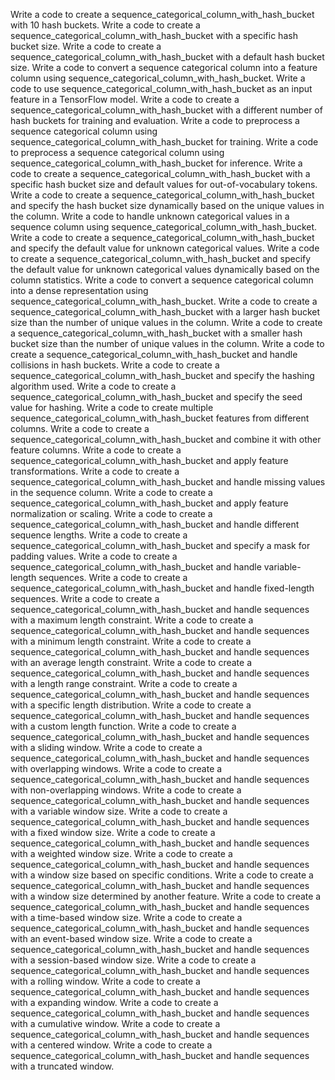 Write a code to create a sequence_categorical_column_with_hash_bucket with 10 hash buckets.
Write a code to create a sequence_categorical_column_with_hash_bucket with a specific hash bucket size.
Write a code to create a sequence_categorical_column_with_hash_bucket with a default hash bucket size.
Write a code to convert a sequence categorical column into a feature column using sequence_categorical_column_with_hash_bucket.
Write a code to use sequence_categorical_column_with_hash_bucket as an input feature in a TensorFlow model.
Write a code to create a sequence_categorical_column_with_hash_bucket with a different number of hash buckets for training and evaluation.
Write a code to preprocess a sequence categorical column using sequence_categorical_column_with_hash_bucket for training.
Write a code to preprocess a sequence categorical column using sequence_categorical_column_with_hash_bucket for inference.
Write a code to create a sequence_categorical_column_with_hash_bucket with a specific hash bucket size and default values for out-of-vocabulary tokens.
Write a code to create a sequence_categorical_column_with_hash_bucket and specify the hash bucket size dynamically based on the unique values in the column.
Write a code to handle unknown categorical values in a sequence column using sequence_categorical_column_with_hash_bucket.
Write a code to create a sequence_categorical_column_with_hash_bucket and specify the default value for unknown categorical values.
Write a code to create a sequence_categorical_column_with_hash_bucket and specify the default value for unknown categorical values dynamically based on the column statistics.
Write a code to convert a sequence categorical column into a dense representation using sequence_categorical_column_with_hash_bucket.
Write a code to create a sequence_categorical_column_with_hash_bucket with a larger hash bucket size than the number of unique values in the column.
Write a code to create a sequence_categorical_column_with_hash_bucket with a smaller hash bucket size than the number of unique values in the column.
Write a code to create a sequence_categorical_column_with_hash_bucket and handle collisions in hash buckets.
Write a code to create a sequence_categorical_column_with_hash_bucket and specify the hashing algorithm used.
Write a code to create a sequence_categorical_column_with_hash_bucket and specify the seed value for hashing.
Write a code to create multiple sequence_categorical_column_with_hash_bucket features from different columns.
Write a code to create a sequence_categorical_column_with_hash_bucket and combine it with other feature columns.
Write a code to create a sequence_categorical_column_with_hash_bucket and apply feature transformations.
Write a code to create a sequence_categorical_column_with_hash_bucket and handle missing values in the sequence column.
Write a code to create a sequence_categorical_column_with_hash_bucket and apply feature normalization or scaling.
Write a code to create a sequence_categorical_column_with_hash_bucket and handle different sequence lengths.
Write a code to create a sequence_categorical_column_with_hash_bucket and specify a mask for padding values.
Write a code to create a sequence_categorical_column_with_hash_bucket and handle variable-length sequences.
Write a code to create a sequence_categorical_column_with_hash_bucket and handle fixed-length sequences.
Write a code to create a sequence_categorical_column_with_hash_bucket and handle sequences with a maximum length constraint.
Write a code to create a sequence_categorical_column_with_hash_bucket and handle sequences with a minimum length constraint.
Write a code to create a sequence_categorical_column_with_hash_bucket and handle sequences with an average length constraint.
Write a code to create a sequence_categorical_column_with_hash_bucket and handle sequences with a length range constraint.
Write a code to create a sequence_categorical_column_with_hash_bucket and handle sequences with a specific length distribution.
Write a code to create a sequence_categorical_column_with_hash_bucket and handle sequences with a custom length function.
Write a code to create a sequence_categorical_column_with_hash_bucket and handle sequences with a sliding window.
Write a code to create a sequence_categorical_column_with_hash_bucket and handle sequences with overlapping windows.
Write a code to create a sequence_categorical_column_with_hash_bucket and handle sequences with non-overlapping windows.
Write a code to create a sequence_categorical_column_with_hash_bucket and handle sequences with a variable window size.
Write a code to create a sequence_categorical_column_with_hash_bucket and handle sequences with a fixed window size.
Write a code to create a sequence_categorical_column_with_hash_bucket and handle sequences with a weighted window size.
Write a code to create a sequence_categorical_column_with_hash_bucket and handle sequences with a window size based on specific conditions.
Write a code to create a sequence_categorical_column_with_hash_bucket and handle sequences with a window size determined by another feature.
Write a code to create a sequence_categorical_column_with_hash_bucket and handle sequences with a time-based window size.
Write a code to create a sequence_categorical_column_with_hash_bucket and handle sequences with an event-based window size.
Write a code to create a sequence_categorical_column_with_hash_bucket and handle sequences with a session-based window size.
Write a code to create a sequence_categorical_column_with_hash_bucket and handle sequences with a rolling window.
Write a code to create a sequence_categorical_column_with_hash_bucket and handle sequences with a expanding window.
Write a code to create a sequence_categorical_column_with_hash_bucket and handle sequences with a cumulative window.
Write a code to create a sequence_categorical_column_with_hash_bucket and handle sequences with a centered window.
Write a code to create a sequence_categorical_column_with_hash_bucket and handle sequences with a truncated window.